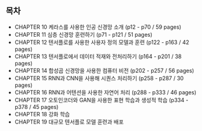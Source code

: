 ## 목차

- CHAPTER 10 케라스를 사용한 인공 신경망 소개 (p12 - p70 / 59 pages)
- CHAPTER 11 심층 신경망 훈련하기 (p71 - p121 / 51 pages)
- CHAPTER 12 텐서플로를 사용한 사용자 정의 모델과 훈련 (p122 - p163 / 42 pages)
- CHAPTER 13 텐서플로에서 데이터 적재와 전처리하기 (p164 - p201 / 38 pages)
- CHAPTER 14 합성곱 신경망을 사용한 컴퓨터 비전 (p202 - p257 / 56 pages)
- CHAPTER 15 RNN과 CNN을 사용해 시퀀스 처리하기 (p258 - p287 / 30 pages)
- CHAPTER 16 RNN과 어텐션을 사용한 자연어 처리 (p288 - p333 / 46 pages)
- CHAPTER 17 오토인코더와 GAN을 사용한 표현 학습과 생성적 학습 (p334 - p378 / 45 pages)
- CHAPTER 18 강화 학습
- CHAPTER 19 대규모 텐서플로 모델 훈련과 배포
